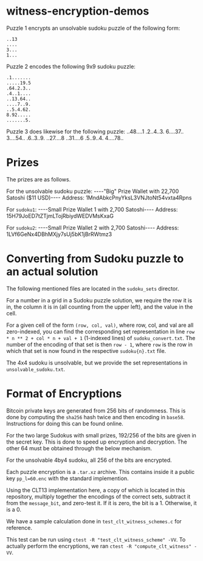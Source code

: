 # witness-encryption-demos

Puzzle 1 encrypts an unsolvable sudoku puzzle of the following form:
```
..13
....
3...
1...
```

Puzzle 2 encodes the following 9x9 sudoku puzzle:
```
.1.......
.....19.5
.64.2.3..
.4..1....
..13.64..
....7..9.
..5.4.62.
8.92.....
.......5.
```

Puzzle 3 does likewise for the following puzzle:
..48....1
.2..4..3.
6....37..
3....54..
.6..3..9.
..27....8
..31....6
.5..9..4.
4....78..

# Prizes
The prizes are as follows.

For the unsolvable sudoku puzzle:
----"Big" Prize Wallet with 22,700 Satoshi ($11 USD)----
Address: 1MndAbkcPnyYksL3VNJtoNt54vxta4Rpns

For `sudoku1`:
----Small Prize Wallet 1 with 2,700 Satoshi----
Address: 15H79JoED7tZTjmLTojRbiydWEDVMsKxaG

For `sudoku2`:
----Small Prize Wallet 2 with 2,700 Satoshi----
Address: 1LVf6GeNx4DBhMXjy7sUj5bK1jBrRWtmz3

# Converting from Sudoku puzzle to an actual solution

The following mentioned files are located in the `sudoku_sets` director.

For a number in a grid in a Sudoku puzzle solution, we require the row it is in, the column it is in (all counting from the upper left), and the value in the cell. 

For a given cell of the form `(row, col, val)`, where row, col, and val are all zero-indexed, you can find the corresponding set representation in line `row * n ** 2 + col * n + val + 1` (1-indexed lines) of `sudoku_convert.txt`. The number of the encoding of that set is then `row - 1`, where `row` is the row in which that set is now found in the respective `sudoku{n}.txt` file.

The 4x4 sudoku is unsolvable, but we provide the set representations in `unsolvable_sudoku.txt`.

# Format of Encryptions

Bitcoin private keys are generated from 256 bits of randomness. This is done by computing the `sha256` hash twice and then encoding in `base58`. Instructions for doing this can be found online.

For the two large Sudokus with small prizes, 192/256 of the bits are given in the secret key. This is done to speed up encryption and decryption. The other 64 must be obtained through the below mechanism. 

For the unsolvable 4by4 sudoku, all 256 of the bits are encrypted. 

Each puzzle encryption is a `.tar.xz` archive. This contains inside it a public key `pp_l=60.enc` with the standard implemention. 

Using the CLT13 implementation here, a copy of which is located in this repository, multiply together the encodings of the correct sets, subtract it from the `message_bit`, and zero-test it. If it is zero, the bit is a 1. Otherwise, it is a 0. 

We have a sample calculation done in `test_clt_witness_schemes.c` for reference.

This test can be run using `ctest -R "test_clt_witness_scheme" -VV`. To actually perform the encryptions, we ran `ctest -R "compute_clt_witness" -VV`.